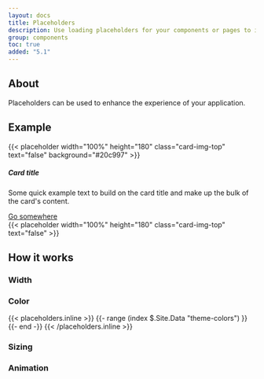 ```yaml
---
layout: docs
title: Placeholders
description: Use loading placeholders for your components or pages to indicate something may still be loading.
group: components
toc: true
added: "5.1"
---
```


## About

Placeholders can be used to enhance the experience of your application.

## Example

<div class="bd-example bd-example-placeholder-cards d-flex justify-content-around">
<div class="card">
  {{< placeholder width="100%" height="180" class="card-img-top" text="false" background="#20c997" >}}
  <div class="card-body">
    <h5 class="card-title">Card title</h5>
    <p class="card-text">Some quick example text to build on the card title and make up the bulk of the card's content.</p>
    <a href="#" class="btn btn-primary">Go somewhere</a>
  </div>
</div>

<div class="card" aria-hidden="true">
  {{< placeholder width="100%" height="180" class="card-img-top" text="false" >}}
  <div class="card-body">
    <div class="h5 card-title placeholder-glow">
      <span class="placeholder col-6"></span>
    </div>
    <p class="card-text placeholder-glow">
      <span class="placeholder col-7"></span>
      <span class="placeholder col-4"></span>
      <span class="placeholder col-4"></span>
      <span class="placeholder col-6"></span>
      <span class="placeholder col-8"></span>
    </p>
    <a class="btn btn-primary disabled placeholder col-6"></a>
  </div>
</div>
</div>

## How it works

<div class="bd-example-snippet bd-code-snippet p-1"><div class="bd-example m-1  border-0">

<p aria-hidden="true">
  <span class="placeholder col-6"></span>
</p>

<a class="btn btn-primary disabled placeholder col-4"></a>

</div></div>

### Width

<div class="bd-example-snippet bd-code-snippet p-1"><div class="bd-example m-1  border-0">
<span class="placeholder col-6"></span>
<span class="placeholder w-75"></span>
<span class="placeholder" style="width: 25%;"></span>

</div></div>

### Color

<div class="bd-example-snippet bd-code-snippet p-1"><div class="bd-example m-1  border-0">
<span class="placeholder col-12"></span>
{{< placeholders.inline >}}
{{- range (index $.Site.Data "theme-colors") }}
<span class="placeholder col-12 bg-{{ .name }}"></span>
{{- end -}}
{{< /placeholders.inline >}}

</div></div>

### Sizing

<div class="bd-example-snippet bd-code-snippet p-1"><div class="bd-example m-1  border-0">
<span class="placeholder col-12 placeholder-lg"></span>
<span class="placeholder col-12"></span>
<span class="placeholder col-12 placeholder-sm"></span>
<span class="placeholder col-12 placeholder-xs"></span>

</div></div>

### Animation

<div class="bd-example-snippet bd-code-snippet p-1"><div class="bd-example m-1  border-0">

<p class="placeholder-glow">
  <span class="placeholder col-12"></span>
</p>

<p class="placeholder-wave">
  <span class="placeholder col-12"></span>
</p>
</div></div>

